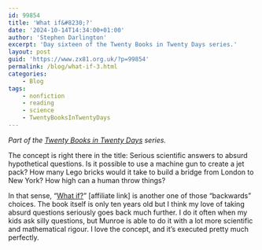 ```yaml
---
id: 99854
title: 'What if&#8230;?'
date: '2024-10-14T14:34:00+01:00'
author: 'Stephen Darlington'
excerpt: 'Day sixteen of the Twenty Books in Twenty Days series.'
layout: post
guid: 'https://www.zx81.org.uk/?p=99854'
permalink: /blog/what-if-3.html
categories:
    - Blog
tags:
    - nonfiction
    - reading
    - science
    - TwentyBooksInTwentyDays
---
```


*Part of the [Twenty Books in Twenty Days](https://www.zx81.org.uk/blog/twenty-books.html) series.*

The concept is right there in the title: Serious scientific answers to absurd hypothetical questions. Is it possible to use a machine gun to create a jet pack? How many Lego bricks would it take to build a bridge from London to New York? How high can a human throw things?

In that sense, “[What if?](https://amzn.to/4eIDIgl)” \[affiliate link\] is another one of those “backwards” choices. The book itself is only ten years old but I think my love of taking absurd questions seriously goes back much further. I do it often when my kids ask silly questions, but Munroe is able to do it with a lot more scientific and mathematical rigour. I love the concept, and it’s executed pretty much perfectly.